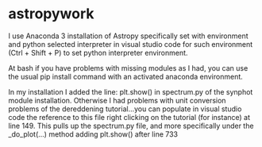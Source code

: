 # astropywork

I use Anaconda 3 installation of Astropy specifically set with environment and python selected interpreter in visual studio code for such environment (Ctrl + Shift + P) to set python interpreter environment.

At bash if you have problems with missing modules as I had, you can use the usual pip install command with an activated anaconda environment.

In my installation I added the line: plt.show() in spectrum.py of the synphot module installation.  Otherwise I had problems with unit conversion problems of the dereddening tutorial...you can populate in visual studio code the reference to this file right clicking on the tutorial (for instance) at line 149.  This pulls up the spectrum.py file, and more specifically under the _do_plot(...) method adding plt.show() after line 733
